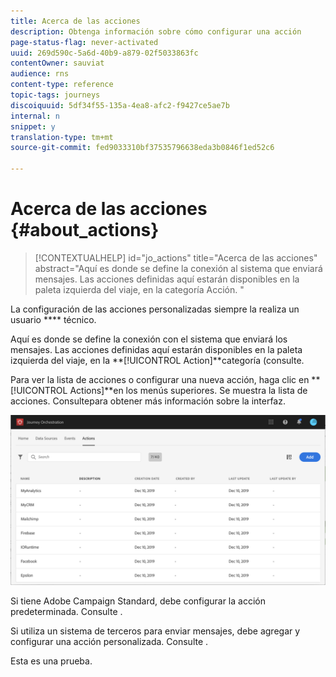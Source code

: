 ```yaml
---
title: Acerca de las acciones
description: Obtenga información sobre cómo configurar una acción
page-status-flag: never-activated
uuid: 269d590c-5a6d-40b9-a879-02f5033863fc
contentOwner: sauviat
audience: rns
content-type: reference
topic-tags: journeys
discoiquuid: 5df34f55-135a-4ea8-afc2-f9427ce5ae7b
internal: n
snippet: y
translation-type: tm+mt
source-git-commit: fed9033310bf37535796638eda3b0846f1ed52c6

---
```



# Acerca de las acciones {#about_actions}

>[!CONTEXTUALHELP]
>id=&quot;jo_actions&quot;
>title=&quot;Acerca de las acciones&quot;
>abstract=&quot;Aquí es donde se define la conexión al sistema que enviará mensajes. Las acciones definidas aquí estarán disponibles en la paleta izquierda del viaje, en la categoría Acción. &quot;

La configuración de las acciones personalizadas siempre la realiza un usuario **** técnico.

Aquí es donde se define la conexión con el sistema que enviará los mensajes. Las acciones definidas aquí estarán disponibles en la paleta izquierda del viaje, en la **[!UICONTROL Action]**categoría (consulte[](../building-journeys/about-action-activities.md).

Para ver la lista de acciones o configurar una nueva acción, haga clic en **[!UICONTROL Actions]**en los menús superiores. Se muestra la lista de acciones. Consulte[](../about/user-interface.md)para obtener más información sobre la interfaz.

![](../assets/custom1.png)

Si tiene Adobe Campaign Standard, debe configurar la acción predeterminada. Consulte [](../action/working-with-adobe-campaign.md).

Si utiliza un sistema de terceros para enviar mensajes, debe agregar y configurar una acción personalizada. Consulte [](../action/about-custom-action-configuration.md).

Esta es una prueba.
